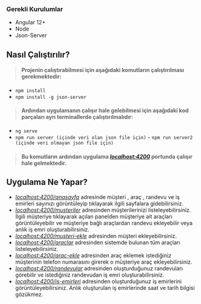 ### Gerekli Kurulumlar

* Angular 12+
* Node
* Json-Server

## Nasıl Çalıştırılır?

> #### Projenin çalıştırabilmesi için aşağıdaki komutların çalıştırılması gerekmektedir:
* `npm install`
* `npm install -g json-server`
> #### Ardından uygulamanın çalışır hale gelebilmesi için aşağıdaki kod parçaları ayrı terminallerde çalıştırılmalıdır:
* `ng serve`
* `npm run server (içinde veri olan json file için)` - `npm run server2 (içinde veri olmayan json file için)`
> #### Bu komutların ardından uygulama *[localhost:4200](http://localhost:4200/)* portunda çalışır hale gelmektedir.


## Uygulama Ne Yapar?
* *[localhost:4200/anasayfa](http://localhost:4200/anasayfa)* adresinde müşteri , araç , randevu ve iş emirleri sayınızı görüntüleyip tıklayarak ilgili sayfalara gidebilirsiniz.
* *[localhost:4200/musteriler](http://localhost:4200/musteriler)* adresinden müşterilerinizi listeleyebilirsiniz. İlgili müşteriye tıklayarak açılan panelden müşteriye ait araçları görüntüleyebilir ve müşteriye bağlı araçlardan randevu ekleyebilir veya anlık iş emri oluşturabilirsiniz.
* *[localhost:4200/musteri-ekle](http://localhost:4200/musteri-ekle)* adresinden müşteri ekleyebilirsiniz.
* *[localhost:4200/araclar](http://localhost:4200/araclar)* adresinden sistemde bulunan tüm araçları listeleyebilirsiniz.
* *[localhost:4200/arac-ekle](http://localhost:4200/arac-ekle)* adresinden araç eklemek istediğiniz müşterinin telefon numarasını girerek o müşteriye araç ekleyebilirsiniz.
* *[localhost:4200/randevular](http://localhost:4200/randevular)* adresinden oluşturduğunuz randevuları görebilir ve istediğiniz randevudan iş emri oluşturabilirsiniz.
* *[localhost:4200/is-emirleri](http://localhost:4200/is-emirleri)* adresinden oluşturduğunuz iş emirlerini görüntüleyebilirsiniz. Anlık oluşturulan iş emirlerinde saat ve tarih bilgisi gözükmez.
